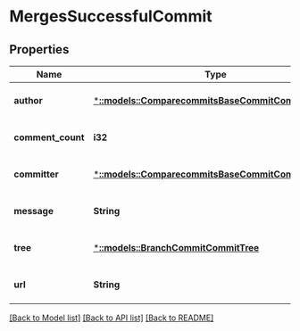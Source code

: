 # MergesSuccessfulCommit

## Properties
Name | Type | Description | Notes
------------ | ------------- | ------------- | -------------
**author** | [***::models::ComparecommitsBaseCommitCommitAuthor**](comparecommits_base_commit_commit_author.md) |  | [optional] [default to null]
**comment_count** | **i32** |  | [optional] [default to null]
**committer** | [***::models::ComparecommitsBaseCommitCommitAuthor**](comparecommits_base_commit_commit_author.md) |  | [optional] [default to null]
**message** | **String** |  | [optional] [default to null]
**tree** | [***::models::BranchCommitCommitTree**](branch_commit_commit_tree.md) |  | [optional] [default to null]
**url** | **String** |  | [optional] [default to null]

[[Back to Model list]](../README.md#documentation-for-models) [[Back to API list]](../README.md#documentation-for-api-endpoints) [[Back to README]](../README.md)


